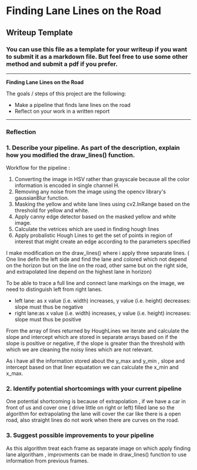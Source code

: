 # **Finding Lane Lines on the Road** 

## Writeup Template

### You can use this file as a template for your writeup if you want to submit it as a markdown file. But feel free to use some other method and submit a pdf if you prefer.

---

**Finding Lane Lines on the Road**

The goals / steps of this project are the following:
* Make a pipeline that finds lane lines on the road
* Reflect on your work in a written report


[//]: # (Image References)

[image1]: ./examples/grayscale.jpg "Grayscale"

---

### Reflection

### 1. Describe your pipeline. As part of the description, explain how you modified the draw_lines() function.

Workflow for the pipeline :


1. Converting the image in HSV rather than grayscale because all the color information is encoded in single channel H.
2. Removing any noise from the image using the opencv library's gaussianBlur function.
3. Masking the yellow and white lane lines using cv2.InRange based on the threshold for yellow and white. 
4. Apply canny edge detector based on the masked yellow and white image. 
5. Calculate the vetrices which are used in finding hough lines 
6. Apply probalistic Hough Lines to get the set of points in region of interest that might create an edge according to the parameters specified

I make modification on the draw_lines() where i apply three separate lines. ( One line defin the left side and find the lane and colored which not depend on the horizon but on the line on the road, other same but on the right side, and extrapolated line depend on the highest lane in horizon)


To be able to trace a full line and connect lane markings on the image, we need to distinguish left from right lanes. 
- left lane: as x value (i.e. width) increases, y value (i.e. height) decreases: slope must thus be negative
- right lane:as x value (i.e. width) increases, y value (i.e. height) increases: slope must thus be positive

From the array of lines returned by HoughLines we iterate and calculate the slope and intercept which are stored in separate arrays based on if the slope is positive or negative, if the slope is greater than the threshold with which we are cleaning the noisy lines which are not relevant.  

As i have all the information stored about the y_max and y_min , slope and intercept based on that liner equatation we can calculate the x_min and x_max.

### 2. Identify potential shortcomings with your current pipeline


One potential shortcoming is because of extrapolation , if we have a car in front of us and cover one ( drive little on right or left) filled lane so the algorithm for extrapolating the lane will cover the car like there is a open road, also straight lines do not work when there are curves on the road.


### 3. Suggest possible improvements to your pipeline

As this algorithm treat each frame as separate image on which apply finding lane algoritham , improvments can be made in draw_lines() function to use information from previous frames. 